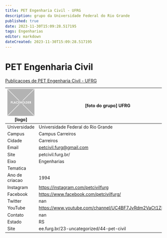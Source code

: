 ```yaml
---
title: PET Engenharia Civil - UFRG
description: grupo da Universidade Federal do Rio Grande
published: true
date: 2023-11-30T15:09:28.517195
tags: Engenharias
editor: markdown
dateCreated: 2023-11-30T15:09:28.517195
---
```


# PET Engenharia Civil

[Publicacoes de PET Engenharia Civil - UFRG](/atividade/218PETEngenhariaCivilUFRG/feed.md)

| ![placeholder.png](/placeholder.png) [logo] | [foto do grupo] UFRG         |
| ------------------------------------------- | ------------------------------------------------- |
| Universidade                                | Universidade Federal do Rio Grande      |
| Campus                                      | Campus Carreiros            |
| Cidade                                      | Carreiros             |
| Email                                       | petcivil.furg@gmail.com             |
| Site                                        | petcivil.furg.br/              |
| Eixo                                        | Engenharias              |
| Tematica                                    |           |
| Ano de criacao                              | 1994        |
| Instagram                                   | https://instagram.com/petcivilfurg         |
| Facebook                                    | https://www.facebook.com/petcivilfurg/          |
| Twitter                                     | nan           |
| YouTube                                     | https://www.youtube.com/channel/UC4BF7JvRdm2VaCt1Zhos9_A           |
| Contato                                     | nan         |
| Estado                                      |  RS            |
| Site                                        | ee.furg.br/23-uncategorized/44-pet-civil |
